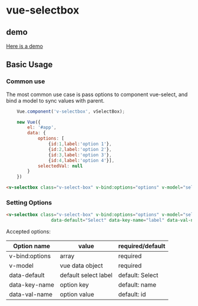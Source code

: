 # vue-selectbox

## demo

[Here is a demo](https://cdn.rawgit.com/venmax/vue-selectbox/010954a2/selectbox.html)

## Basic Usage

### Common use 

The most common use case is pass options to component vue-select, and bind a model to sync values with parent.

```javascript
    Vue.component('v-selectbox', vSelectBox);

    new Vue({
        el: '#app',
        data: {
            options: [
                {id:1,label:'option 1'},
                {id:2,label:'option 2'},
                {id:3,label:'option 3'},
                {id:4,label:'option 4'}],
            selectedVal: null
        }
    })
```
```html
<v-selectbox class="v-select-box" v-bind:options="options" v-model="selectedVal"></v-selectbox>
```

### Setting Options
```html
<v-selectbox class="v-select-box" v-bind:options="options" v-model="selectedVal"
                 data-default="Select" data-key-name="label" data-val-name="id"></v-selectbox>
```

Accepted options:

| Option name | value | required/default |
| ------| ------ | ------ |
| v-bind:options | array | required |
| v-model | vue data object | required |
| data-default | default select label | default: Select |
| data-key-name | option key | default: name | 
| data-val-name | option value | default: id |

